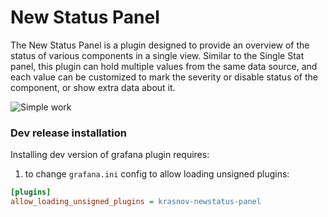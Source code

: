 # New Status Panel

The New Status Panel is a plugin designed to provide an overview of the status of various components in a single view. Similar to the Single Stat panel, this plugin can hold multiple values from the same data source, and each value can be customized to mark the severity or disable status of the component, or show extra data about it.

![Simple work](https://raw.githubusercontent.com/serrrios/New-Status-Panel/master/img/preview_transparent.png)


### Dev release installation

Installing dev version of grafana plugin requires:
1. to change `grafana.ini` config to allow loading unsigned plugins:
``` ini
[plugins]
allow_loading_unsigned_plugins = krasnov-newstatus-panel
```